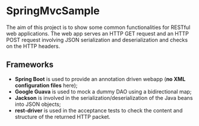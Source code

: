 SpringMvcSample
===============

The aim of this project is to show some common functionalities for RESTful web applications.
The web app serves an HTTP GET request and an HTTP POST request involving JSON serialization and deserialization and checks on the HTTP headers.

Frameworks
----------

 - **Spring Boot** is used to provide an annotation driven webapp (**no XML configuration files** here);
 - **Google Guava** is used to mock a dummy DAO using a bidirectional map;
 - **Jackson** is involved in the serialization/deserialization of the Java beans into JSON objects;
 - **rest-driver** is used in the acceptance tests to check the content and structure of the returned HTTP packet.

